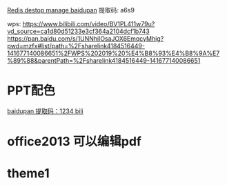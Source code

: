 



[Redis destop manage baidupan](https://pan.baidu.com/s/1C2WLnhXqiS3wuJKzPqJdkQ)
 提取码: a6s9

wps:
https://www.bilibili.com/video/BV1PL411w79u?vd_source=ca1d80d51233e3cf364a2104dcf1b743
https://pan.baidu.com/s/1UNNhilOsaJOX6EmqcyMhig?pwd=mzfx#list/path=%2Fsharelink4184516449-141677140086651%2FWPS%202019%20%E4%B8%93%E4%B8%9A%E7%89%88&parentPath=%2Fsharelink4184516449-141677140086651



# PPT配色

[baidupan 提取码：1234 ](https://pan.baidu.com/s/1PNj3xl4DsOlvAEQ3Ddtd4Q)	[bili](https://www.bilibili.com/video/BV1ES4y1T7S6?vd_source=ca1d80d51233e3cf364a2104dcf1b743)	



# office2013 可以编辑pdf































































# theme1
